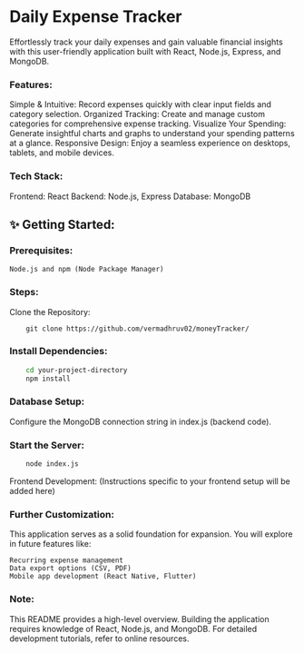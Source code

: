 # Daily Expense Tracker 

Effortlessly track your daily expenses and gain valuable financial insights with this user-friendly application built with React, Node.js, Express, and MongoDB.

### Features:

Simple & Intuitive: Record expenses quickly with clear input fields and category selection.
Organized Tracking: Create and manage custom categories for comprehensive expense tracking.
Visualize Your Spending: Generate insightful charts and graphs to understand your spending patterns at a glance.
Responsive Design: Enjoy a seamless experience on desktops, tablets, and mobile devices.

### Tech Stack:

Frontend: React
Backend: Node.js, Express
Database: MongoDB

## ✨ Getting Started:

### Prerequisites:
    Node.js and npm (Node Package Manager)

### Steps:

Clone the Repository:
```Shell
    git clone https://github.com/vermadhruv02/moneyTracker/
```

### Install Dependencies:

```Bash
    cd your-project-directory
    npm install
```
### Database Setup:

Configure the MongoDB connection string in index.js (backend code).

### Start the Server:
```Bash
    node index.js
```
Frontend Development: (Instructions specific to your frontend setup will be added here)

### Further Customization:

This application serves as a solid foundation for expansion. You will explore in future features like:

    Recurring expense management
    Data export options (CSV, PDF)
    Mobile app development (React Native, Flutter)

### Note:

This README provides a high-level overview. Building the application requires knowledge of React, Node.js, and MongoDB. For detailed development tutorials, refer to online resources.
